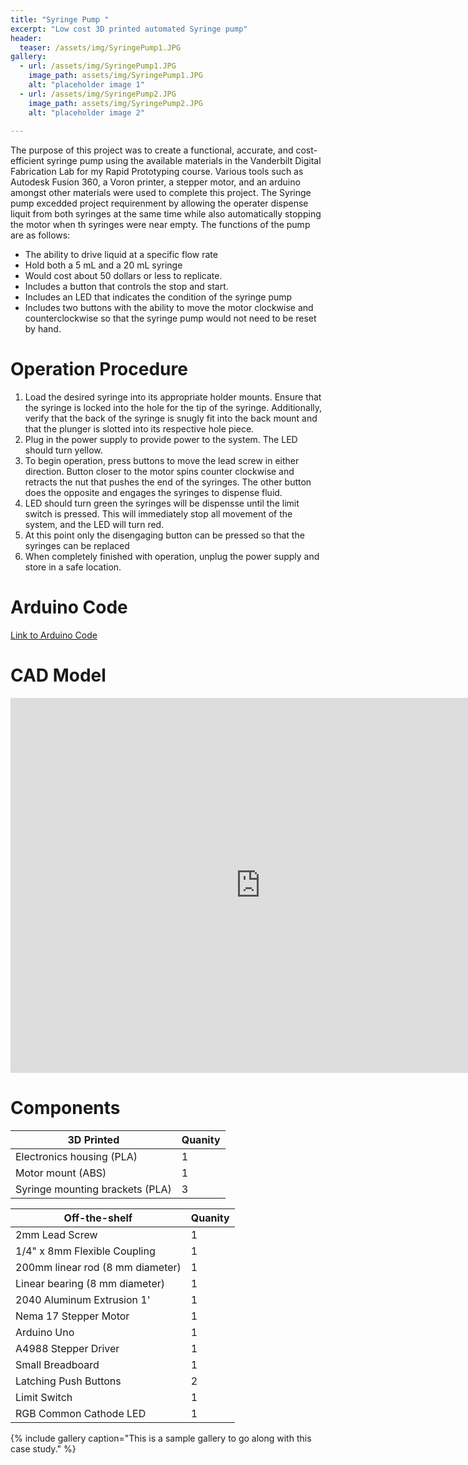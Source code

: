 ```yaml
---
title: "Syringe Pump "
excerpt: "Low cost 3D printed automated Syringe pump"
header:
  teaser: /assets/img/SyringePump1.JPG
gallery:
  - url: /assets/img/SyringePump1.JPG
    image_path: assets/img/SyringePump1.JPG
    alt: "placeholder image 1"
  - url: /assets/img/SyringePump2.JPG
    image_path: assets/img/SyringePump2.JPG
    alt: "placeholder image 2"
  
---
```


The purpose of this project was to create a functional, accurate, and cost-efficient syringe pump using the available materials in the Vanderbilt Digital Fabrication Lab for my Rapid Prototyping course. Various tools such as Autodesk Fusion 360, a Voron printer, a stepper motor, and an arduino amongst other materials were used to complete this project. The Syringe pump excedded project requirenment by allowing the operater dispense liquit from both syringes at the same time while also automatically stopping the motor when th syringes were near empty. The functions of the pump are as follows:

* The ability to drive liquid at a specific flow rate
* Hold both a 5 mL and a 20 mL syringe
* Would cost about 50 dollars or less to replicate.
* Includes a button that controls the stop and start.
* Includes an LED that indicates the condition of the syringe pump
* Includes two buttons with the ability to move the motor clockwise and counterclockwise so that the syringe pump would not need to be reset by hand. 

# Operation Procedure 

1. Load the desired syringe into its appropriate holder mounts. Ensure that the syringe is locked into the hole for the tip of the syringe. Additionally, verify that the back of the syringe is snugly fit into the back mount and that the plunger is slotted into its respective hole piece.  
2. Plug in the power supply to provide power to the system. The LED should turn yellow.
3. To begin operation, press buttons to move the lead screw in either direction. Button closer to the motor spins counter clockwise and retracts the nut that pushes the end of the syringes. The other button does the opposite and engages the syringes to dispense fluid. 
4. LED should turn green the syringes will be dispensse until the limit switch is pressed. This will immediately stop all movement of the system, and the LED will turn red. 
8. At this point only the disengaging button can be pressed so that the syringes can be replaced 
9. When completely finished with operation, unplug the power supply and store in a safe location. 


# Arduino Code
[Link to Arduino Code](/FInal_.ino)


# CAD Model
<iframe src="https://a360.co/3WfaQSP" width="800" height="600" allowfullscreen="true" webkitallowfullscreen="true" mozallowfullscreen="true"  frameborder="0"></iframe>


# Components

| 3D Printed  | Quanity |
| ------------- | ------------- |
| Electronics housing (PLA)  | 1 |
| Motor mount (ABS)  | 1 |
| Syringe mounting brackets (PLA)  | 3 |

| Off-the-shelf  | Quanity |
| ------------- | ------------- |
| 2mm Lead Screw  | 1 |
| 1/4" x 8mm Flexible Coupling  | 1  |
| 200mm linear rod (8 mm diameter)  | 1  |
| Linear bearing (8 mm diameter) | 1  |
| 2040 Aluminum Extrusion 1'  | 1  |
| Nema 17 Stepper Motor  | 1  |
| Arduino Uno  | 1  |
| A4988 Stepper Driver  | 1  |
| Small Breadboard  | 1  |
| Latching Push Buttons  | 2  |
| Limit Switch  | 1  |
| RGB Common Cathode LED  | 1  |


{% include gallery caption="This is a sample gallery to go along with this case study." %}
 
